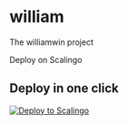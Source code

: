 # william
The williamwin project

Deploy on Scalingo


Deploy in one click
-------------------

[![Deploy to Scalingo](https://cdn.scalingo.com/deploy/button.svg)](https://my.scalingo.com/deploy)
